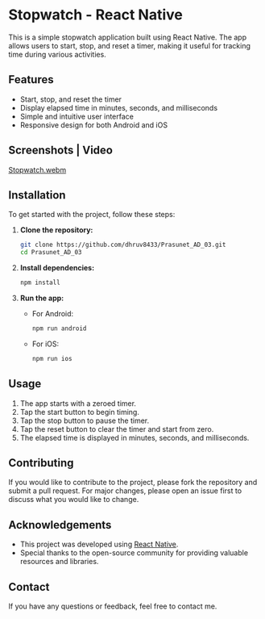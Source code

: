 # Stopwatch - React Native

This is a simple stopwatch application built using React Native. The app allows users to start, stop, and reset a timer, making it useful for tracking time during various activities.

## Features

- Start, stop, and reset the timer
- Display elapsed time in minutes, seconds, and milliseconds
- Simple and intuitive user interface
- Responsive design for both Android and iOS

## Screenshots | Video

[Stopwatch.webm](https://github.com/user-attachments/assets/baab2665-bc45-4bbb-9ca9-509618c3add1)

## Installation

To get started with the project, follow these steps:

1. **Clone the repository:**

    ```sh
    git clone https://github.com/dhruv8433/Prasunet_AD_03.git
    cd Prasunet_AD_03
    ```

2. **Install dependencies:**

    ```sh
    npm install
    ```

3. **Run the app:**

    - For Android:
        ```sh
        npm run android
        ```
    - For iOS:
        ```sh
        npm run ios
        ```

## Usage

1. The app starts with a zeroed timer.
2. Tap the start button to begin timing.
3. Tap the stop button to pause the timer.
4. Tap the reset button to clear the timer and start from zero.
5. The elapsed time is displayed in minutes, seconds, and milliseconds.


## Contributing

If you would like to contribute to the project, please fork the repository and submit a pull request. For major changes, please open an issue first to discuss what you would like to change.


## Acknowledgements

- This project was developed using [React Native](https://reactnative.dev/).
- Special thanks to the open-source community for providing valuable resources and libraries.

## Contact

If you have any questions or feedback, feel free to contact me.

